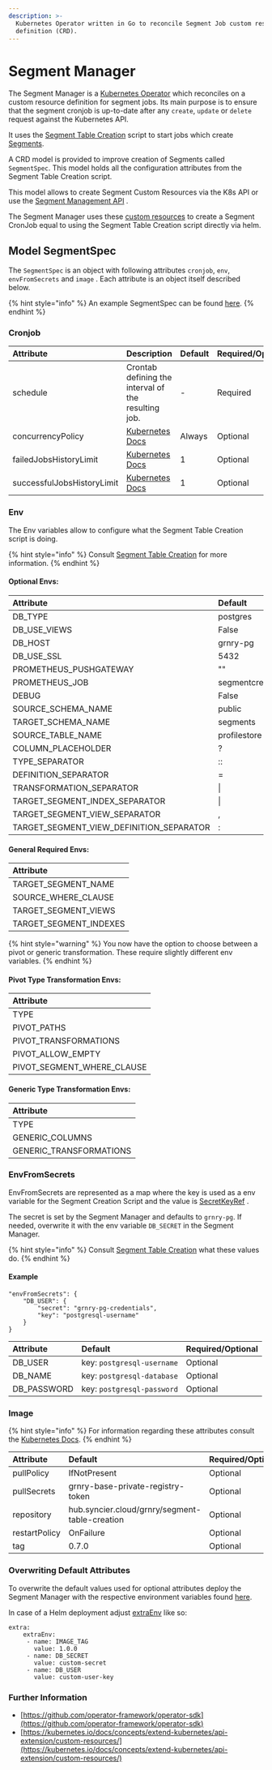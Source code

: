 ```yaml
---
description: >-
  Kubernetes Operator written in Go to reconcile Segment Job custom resources
  definition (CRD).
---
```


# Segment Manager

The Segment Manager is a [Kubernetes Operator](https://kubernetes.io/docs/concepts/extend-kubernetes/operator/) which reconciles on a custom resource definition for segment jobs. Its main purpose is to ensure that the segment cronjob is up-to-date after any `create`, `update` or `delete` request against the Kubernetes API.

It uses the [Segment Table Creation](segment-table-creation.md) script to start jobs which create [Segments](../../../learning-grnry-1/granary-glossary.md).

A CRD model is provided to improve creation of Segments called `SegmentSpec`. This model holds all the configuration attributes from the Segment Table Creation script.

This model allows to create Segment Custom Resources via the K8s API or use the [Segment Management API]() .

The Segment Manager uses these [custom resources](https://kubernetes.io/docs/concepts/extend-kubernetes/api-extension/custom-resources/) to create a Segment CronJob equal to using the Segment Table Creation script directly via helm.

## Model SegmentSpec

The `SegmentSpec` is an object with following attributes `cronjob`, `env`, `envFromSecrets` and `image` . Each attribute is an object itself described below. 

{% hint style="info" %}
An example SegmentSpec can be found [here](https://github.com/syncier/grnry-segment-manager/blob/master/deploy/crds/segment.grnry.io_v1alpha1_segment_cr.yaml).
{% endhint %}

### Cronjob

| Attribute | Description | Default | Required/Optional |
| :--- | :--- | :--- | :--- |
| schedule | Crontab defining the interval of the resulting job. | - | Required |
| concurrencyPolicy | [Kubernetes Docs](https://kubernetes.io/docs/concepts/workloads/controllers/cron-jobs/) | Always | Optional |
| failedJobsHistoryLimit | [Kubernetes Docs](https://kubernetes.io/docs/concepts/workloads/controllers/cron-jobs/) | 1 | Optional |
| successfulJobsHistoryLimit | [Kubernetes Docs](https://kubernetes.io/docs/concepts/workloads/controllers/cron-jobs/) | 1 | Optional |

### Env

The Env variables allow to configure what the Segment Table Creation script is doing.

{% hint style="info" %}
Consult [Segment Table Creation](segment-table-creation.md#configure) for more information.
{% endhint %}

#### Optional Envs:

| Attribute | Default |
| :--- | :--- |
| DB\_TYPE | postgres |
| DB\_USE\_VIEWS | False |
| DB\_HOST | grnry-pg |
| DB\_USE\_SSL | 5432 |
| PROMETHEUS\_PUSHGATEWAY | "" |
| PROMETHEUS\_JOB | segmentcreation |
| DEBUG | False |
| SOURCE\_SCHEMA\_NAME | public |
| TARGET\_SCHEMA\_NAME | segments |
| SOURCE\_TABLE\_NAME | profilestore |
| COLUMN\_PLACEHOLDER | ? |
| TYPE\_SEPARATOR | :: |
| DEFINITION\_SEPARATOR | = |
| TRANSFORMATION\_SEPARATOR | \| |
| TARGET\_SEGMENT\_INDEX\_SEPARATOR | \| |
| TARGET\_SEGMENT\_VIEW\_SEPARATOR | , |
| TARGET\_SEGMENT\_VIEW\_DEFINITION\_SEPARATOR | : |

#### General Required Envs:

| Attribute |
| :--- |
| TARGET\_SEGMENT\_NAME |
| SOURCE\_WHERE\_CLAUSE |
| TARGET\_SEGMENT\_VIEWS |
| TARGET\_SEGMENT\_INDEXES |

{% hint style="warning" %}
You now have the option to choose between a pivot or generic transformation. These require slightly different env variables.
{% endhint %}

#### Pivot Type Transformation Envs:

| Attribute |
| :--- |
| TYPE |
| PIVOT\_PATHS |
| PIVOT\_TRANSFORMATIONS |
| PIVOT\_ALLOW\_EMPTY |
| PIVOT\_SEGMENT\_WHERE\_CLAUSE |

#### Generic Type Transformation Envs:

| Attribute |
| :--- |
| TYPE |
| GENERIC\_COLUMNS |
| GENERIC\_TRANSFORMATIONS |

### EnvFromSecrets

EnvFromSecrets are represented as a map where the key is used as a env variable for the Segment Creation Script and the value is [SecretKeyRef](https://kubernetes.io/docs/concepts/configuration/secret/#using-secrets-as-environment-variables) .

The secret is set by the Segment Manager and defaults to `grnry-pg`. If needed, overwrite it with the env variable `DB_SECRET` in the Segment Manager.

{% hint style="info" %}
Consult [Segment Table Creation](segment-table-creation.md#configure) what these values do.
{% endhint %}

#### Example

```text
"envFromSecrets": {
    "DB_USER": {
        "secret": "grnry-pg-credentials",
        "key": "postgresql-username"
    }
}
```

| Attribute | Default | Required/Optional |
| :--- | :--- | :--- |
| DB\_USER | key: `postgresql-username` | Optional |
| DB\_NAME | key: `postgresql-database` | Optional |
| DB\_PASSWORD | key: `postgresql-password` | Optional |

### Image

{% hint style="info" %}
For information regarding these attributes consult the [Kubernetes Docs](https://kubernetes.io/docs/concepts/containers/images/).
{% endhint %}

| Attribute | Default | Required/Optional |
| :--- | :--- | :--- |
| pullPolicy | IfNotPresent | Optional |
| pullSecrets | grnry-base-private-registry-token | Optional |
| repository | hub.syncier.cloud/grnry/segment-table-creation | Optional |
| restartPolicy | OnFailure | Optional |
| tag | 0.7.0 | Optional |

### Overwriting Default Attributes

To overwrite the default values used for optional attributes deploy the Segment Manager with the respective environment variables found [here](https://github.com/syncier/grnry-segment-manager/blob/master/pkg/apis/segment/v1alpha1/envs.go). 

In case of a Helm deployment adjust [extraEnv](https://github.com/syncier/grnry-segment-manager/blob/master/helm/values.yaml#L21-L22) like so:

```text
extra:
    extraEnv:
     - name: IMAGE_TAG
       value: 1.0.0
     - name: DB_SECRET
       value: custom-secret
     - name: DB_USER
       value: custom-user-key
```

### Further Information

* [https://github.com/operator-framework/operator-sdk](https://github.com/operator-framework/operator-sdk)
* [https://kubernetes.io/docs/concepts/extend-kubernetes/api-extension/custom-resources/](https://kubernetes.io/docs/concepts/extend-kubernetes/api-extension/custom-resources/)

